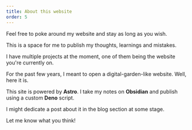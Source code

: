```yaml
---
title: About this website
order: 5
---
```


Feel free to poke around my website and stay as long as you wish.

This is a space for me to publish my thoughts, learnings and mistakes.

I have multiple projects at the moment, one of them being the website you're currently on.

For the past few years, I meant to open a digital-garden-like website. Well, here it is.

This site is powered by **Astro**. I take my notes on **Obsidian** and publish using a custom **Deno** script.

I might dedicate a post about it in the blog section at some stage.

Let me know what you think!